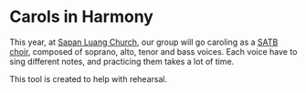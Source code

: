 Carols in Harmony
=================

This year, at [Sapan Luang Church](http://www.sapanluang.org/),
our group will go caroling as a [SATB choir](http://en.wikipedia.org/wiki/SATB),
composed of soprano, alto, tenor and bass voices.
Each voice have to sing different notes,
and practicing them takes a lot of time.

This tool is created to help with rehearsal.




